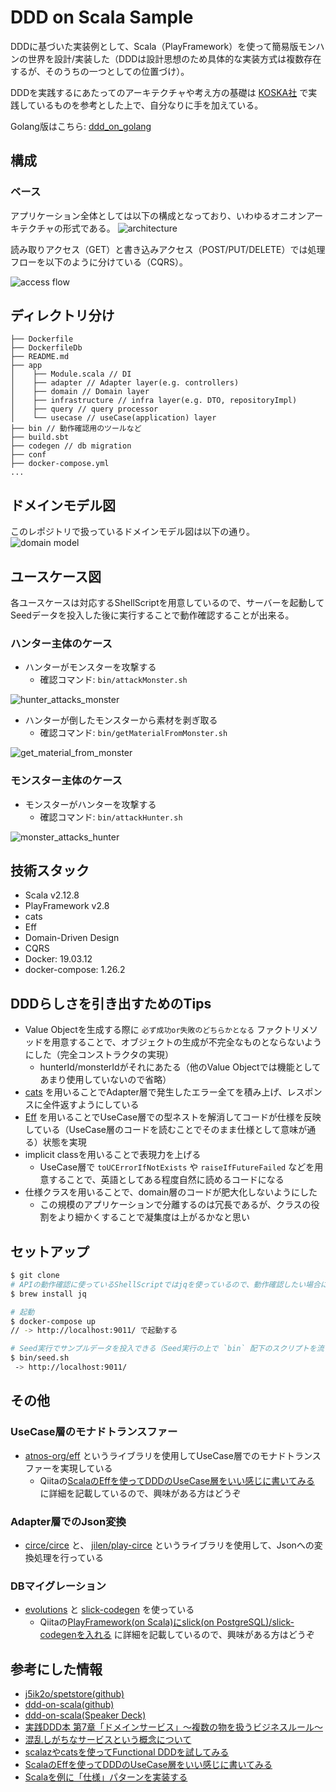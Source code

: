 # DDD on Scala Sample
DDDに基づいた実装例として、Scala（PlayFramework）を使って簡易版モンハンの世界を設計/実装した（DDDは設計思想のため具体的な実装方式は複数存在するが、そのうちの一つとしての位置づけ）。

DDDを実践するにあたってのアーキテクチャや考え方の基礎は [KOSKA社](https://www.koska.jp/) で実践しているものを参考とした上で、自分なりに手を加えている。

Golang版はこちら: [ddd_on_golang](https://github.com/yu-croco/ddd_on_golang)

## 構成
### ベース

アプリケーション全体としては以下の構成となっており、いわゆるオニオンアーキテクチャの形式である。
![architecture](./public/images/architecture.png)

読み取りアクセス（GET）と書き込みアクセス（POST/PUT/DELETE）では処理フローを以下のように分けている（CQRS）。

![access flow](./public/images/access_flow.png)
 

## ディレクトリ分け

```
├── Dockerfile
├── DockerfileDb
├── README.md
├── app
│    ├── Module.scala // DI
│    ├── adapter // Adapter layer(e.g. controllers)
│    ├── domain // Domain layer
│    ├── infrastructure // infra layer(e.g. DTO, repositoryImpl)
│    ├── query // query processor
│    └── usecase // useCase(application) layer
├── bin // 動作確認用のツールなど
├── build.sbt
├── codegen // db migration
├── conf
├── docker-compose.yml
...
```

## ドメインモデル図
このレポジトリで扱っているドメインモデル図は以下の通り。
![domain model](./public/images/domain_model.png)

## ユースケース図
各ユースケースは対応するShellScriptを用意しているので、サーバーを起動してSeedデータを投入した後に実行することで動作確認することが出来る。

### ハンター主体のケース
- ハンターがモンスターを攻撃する
    - 確認コマンド: `bin/attackMonster.sh`

![hunter_attacks_monster](./public/images/hunter_attacks_monster.png)

- ハンターが倒したモンスターから素材を剥ぎ取る
    - 確認コマンド: `bin/getMaterialFromMonster.sh`

![get_material_from_monster](./public/images/get_material_from_monster.png)

### モンスター主体のケース
- モンスターがハンターを攻撃する
    - 確認コマンド: `bin/attackHunter.sh`

![monster_attacks_hunter](./public/images/monster_attacks_hunter.png)


## 技術スタック
- Scala v2.12.8
- PlayFramework v2.8
- cats
- Eff
- Domain-Driven Design
- CQRS
- Docker: 19.03.12
- docker-compose: 1.26.2

## DDDらしさを引き出すためのTips
- Value Objectを生成する際に `必ず成功or失敗のどちらかとなる` ファクトリメソッドを用意することで、オブジェクトの生成が不完全なものとならないようにした（完全コンストラクタの実現）
    - hunterId/monsterIdがそれにあたる（他のValue Objectでは機能としてあまり使用していないので省略）
- [cats](https://github.com/typelevel/cats) を用いることでAdapter層で発生したエラー全てを積み上げ、レスポンスに全件返すようにしている
- [Eff](https://github.com/atnos-org/eff) を用いることでUseCase層での型ネストを解消してコードが仕様を反映している（UseCase層のコードを読むことでそのまま仕様として意味が通る）状態を実現
- implicit classを用いることで表現力を上げる
    - UseCase層で `toUCErrorIfNotExists` や `raiseIfFutureFailed` などを用意することで、英語としてある程度自然に読めるコードになる
- 仕様クラスを用いることで、domain層のコードが肥大化しないようにした
    - この規模のアプリケーションで分離するのは冗長であるが、クラスの役割をより細かくすることで凝集度は上がるかなと思い

## セットアップ

```bash
$ git clone
# APIの動作確認に使っているShellScriptではjqを使っているので、動作確認したい場合には入れる
$ brew install jq

# 起動
$ docker-compose up
// -> http://localhost:9011/ で起動する

# Seed実行でサンプルデータを投入できる（Seed実行の上で `bin` 配下のスクリプトを流すと各ユースケースの結果が返される）
$ bin/seed.sh
 -> http://localhost:9011/
```

## その他
### UseCase層のモナドトランスファー
- [atnos-org/eff](https://github.com/atnos-org/eff) というライブラリを使用してUseCase層でのモナドトランスファーを実現している
  - Qiitaの[ScalaのEffを使ってDDDのUseCase層をいい感じに書いてみる](https://qiita.com/yu-croco/items/859328beda388f4f4393) に詳細を記載しているので、興味がある方はどうぞ

### Adapter層でのJson変換
- [circe/circe](https://github.com/circe/circe) と、 [jilen/play-circe](https://github.com/jilen/play-circe) というライブラリを使用して、Jsonへの変換処理を行っている

### DBマイグレーション
- [evolutions](https://www.playframework.com/documentation/2.8.x/Evolutions) と [slick-codegen](https://scala-slick.org/doc/3.2.0/code-generation.html) を使っている
  - Qiitaの[PlayFramework(on Scala)にslick(on PostgreSQL)/slick-codegenを入れる](https://qiita.com/yu-croco/items/47dff9d653803fce883a) に詳細を記載しているので、興味がある方はどうぞ

## 参考にした情報
- [j5ik2o/spetstore(github)](https://github.com/j5ik2o/spetstore)
- [ddd-on-scala(github)](https://github.com/crossroad0201/ddd-on-scala)
- [ddd-on-scala(Speaker Deck)](https://speakerdeck.com/crossroad0201/scala-on-ddd)
- [実践DDD本 第7章「ドメインサービス」～複数の物を扱うビジネスルール～](https://codezine.jp/article/detail/10318)
- [混乱しがちなサービスという概念について](https://blog.j5ik2o.me/entry/2016/03/07/034646)
- [scalazやcatsを使ってFunctional DDDを試してみる](https://qiita.com/uryyyyyyy/items/4a846be75f1554727f71)
- [ScalaのEffを使ってDDDのUseCase層をいい感じに書いてみる](https://qiita.com/yu-croco/items/859328beda388f4f4393)
- [Scalaを例に「仕様」パターンを実装する](https://yoskhdia.hatenablog.com/entry/2018/12/06/085621#f-61b9a946)